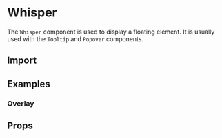 # Whisper

The `Whisper` component is used to display a floating element. It is usually used with the `Tooltip` and `Popover` components.

## Import

<!--{include:<import-guide>}-->

## Examples

### Overlay

<!--{include:`overlay.md`}-->

## Props

<!--{include:(components/whisper/en-US/props.md)}-->
<!--{include:(_common/types/placement-all.md)}-->
